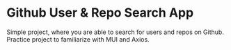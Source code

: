 # Github User & Repo Search App

Simple project, where you are able to search for users and repos on Github. Practice project to familiarize with MUI and Axios.
